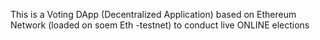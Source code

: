 This is a Voting DApp (Decentralized Application) based on Ethereum Network (loaded on soem Eth -testnet) to conduct live ONLINE elections 
